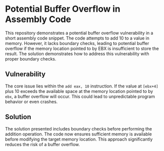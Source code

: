# Potential Buffer Overflow in Assembly Code

This repository demonstrates a potential buffer overflow vulnerability in a short assembly code snippet.  The code attempts to add 10 to a value in memory. However, it lacks boundary checks, leading to potential buffer overflow if the memory location pointed to by EBX is insufficient to store the result. The solution demonstrates how to address this vulnerability with proper boundary checks. 

## Vulnerability

The core issue lies within the `add eax, 10` instruction. If the value at `[ebx+4]` plus 10 exceeds the available space at the memory location pointed to by `ebx`, a buffer overflow will occur. This could lead to unpredictable program behavior or even crashes.

## Solution

The solution presented includes boundary checks before performing the addition operation. The code now ensures sufficient memory is available before modifying the target memory location. This approach significantly reduces the risk of a buffer overflow.